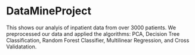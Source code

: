 # DataMineProject

This shows our analyis of inpatient data from over 3000 patients. We preprocessed our data and applied the algorithms: PCA, Decision Tree Classification, Random Forest Classifier, Multilinear Regression, and Cross Validatation. 

